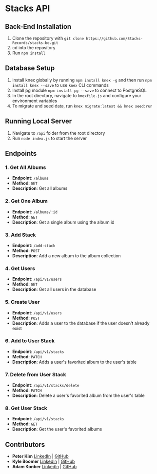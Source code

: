 # Stacks API

## Back-End Installation

1. Clone the repository with `git clone https://github.com/Stacks-Records/stacks-be.git`
2. cd into the repository
3. Run `npm install`

## Database Setup
1. Install knex globally by running `npm install knex -g` and then run `npm install knex --save` to use `knex` CLI commands
2. Install pg module `npm install pg --save` to connect to PostgreSQL
3. In the root directory, navigate to `knexfile.js` and configure your environment variables
4. To migrate and seed data, run `knex migrate:latest && knex seed:run`

## Running Local Server

1. Navigate to `/api` folder from the root directory
2. Run `node index.js` to start the server

## Endpoints

### 1. **Get All Albums**

- **Endpoint**: `/albums`
- **Method**: `GET`
- **Description**: Get all albums
  
### 2. **Get One Album**

- **Endpoint**: `/albums/:id`
- **Method**: `GET`
- **Description**: Get a single album using the album id

### 3. **Add Stack**

- **Endpoint**: `/add-stack`
- **Method**: `POST`
- **Description**: Add a new album to the album collection

### 4. **Get Users**

- **Endpoint**: `/api/v1/users`
- **Method**: `GET`
- **Description**: Get all users in the database

### 5. **Create User**

- **Endpoint**: `/api/v1/users`
- **Method**: `POST`
- **Description**: Adds a user to the database if the user doesn't already exist
  
### 6. **Add to User Stack**

- **Endpoint**: `/api/v1/stacks`
- **Method**: `PATCH`
- **Description**: Adds a user's favorited album to the user's table

### 7. **Delete from User Stack**

- **Endpoint**: `/api/v1/stacks/delete`
- **Method**: `PATCH`
- **Description**: Delete a user's favorited album from the user's table

### 8. **Get User Stack**

- **Endpoint**: `/api/v1/stacks`
- **Method**: `GET`
- **Description**: Get the user's favorited albums

## Contributors

- **Peter Kim**
 [LinkedIn](https://www.linkedin.com/in/pk-2403fee) | [GitHub](https://www.github.com/peterkimpk1)
- **Kyle Boomer**
 [LinkedIn](https://www.linkedin.com/in/kylemboomer) | [GitHub](https://www.github.com/kylemboomer)
- **Adam Konber**
 [LinkedIn](https://www.linkedin.com/in/adam-konber) | [GitHub](https://www.github.com/Sterling47)
